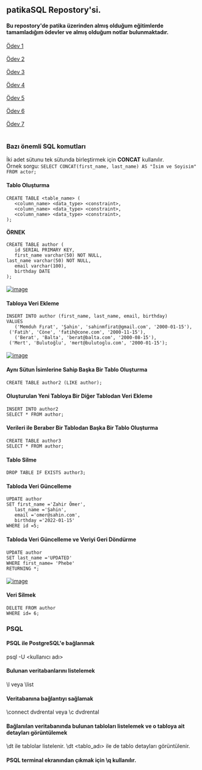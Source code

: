 ## patikaSQL Repostory'si.
#### Bu repostory'de patika üzerinden almış olduğum eğitimlerde tamamladığım ödevler ve almış olduğum notlar bulunmaktadır.
[Ödev 1](https://github.com/frattshn/patikaOdevler/blob/main/odev1.sql) <br/><br/>
[Ödev 2](https://github.com/frattshn/patikaOdevler/blob/main/odev2.sql) <br/><br/>
[Ödev 3](https://github.com/frattshn/patikaOdevler/blob/main/odev3.sql) <br/><br/>
[Ödev 4](https://github.com/frattshn/patikaOdevler/blob/main/odev4.sql) <br/><br/>
[Ödev 5](https://github.com/frattshn/patikaOdevler/blob/main/odev5.sql) <br/><br/>
[Ödev 6](https://github.com/frattshn/patikaOdevler/blob/main/odev6.sql) <br/><br/>
[Ödev 7](https://github.com/frattshn/patikaOdevler/blob/main/odev7.sql) <br/><br/>

### Bazı önemli SQL komutları
İki adet sütunu tek sütunda birleştirmek için **CONCAT** kullanılır. <br>
Örnek sorgu: `SELECT CONCAT(first_name, last_name) AS "İsim ve Soyisim" FROM actor;` <br>
#### Tablo Oluşturma
`CREATE TABLE <table_name> (` <br>
`   <column_name> <data_type> <constraint>,` <br>
`   <column_name> <data_type> <constraint>,` <br>
`   <column_name> <data_type> <constraint>,` <br>
`);` <br> <br>
**ÖRNEK** <br> <br>
`CREATE TABLE author (` <br>
`	id SERIAL PRIMARY KEY,` <br>
`	first_name varchar(50) NOT NULL,` <br>
`last_name varchar(50) NOT NULL, `<br>
`	email varchar(100),` <br>
`	birthday DATE` <br>
`); ` <br> <br>
[![image](https://r.resimlink.com/ISDe.png)](https://resimlink.com/ISDe)

#### Tabloya Veri Ekleme
`INSERT INTO author (first_name, last_name, email, birthday)` <br>
`VALUES` <br>
`	('Memduh Fırat', 'Şahin', 'sahinmfirat@gmail.com', '2000-01-15'),` <br>
` ('Fatih', 'Cöne', 'fatih@cone.com', '2000-11-15'),` <br>
`	('Berat', 'Balta', 'berat@balta.com', '2000-08-15'),` <br>
` ('Mert', 'Bulutoğlu', 'mert@bulutoglu.com', '2000-01-15');` <br> <br>
 [![image](https://r.resimlink.com/mFPR0.png)](https://resimlink.com/mFPR0)
 
 #### Aynı Sütun İsimlerine Sahip Başka Bir Tablo Oluşturma
 `CREATE TABLE author2 (LIKE author);` <br>
 
 #### Oluşturulan Yeni Tabloya Bir Diğer Tablodan Veri Ekleme
 `INSERT INTO author2` <br>
 `SELECT * FROM author;`
 
 #### Verileri ile Beraber Bir Tablodan Başka Bir Tablo Oluşturma
 `CREATE TABLE author3` <br>
 `SELECT * FROM author;`
 
 #### Tablo Silme
 `DROP TABLE IF EXISTS author3;`
 
 #### Tabloda Veri Güncelleme
`UPDATE author` <br>
`SET first_name ='Zahir Ömer',` <br>
`	last_name ='Şahin',` <br>
`	email ='omer@sahin.com',` <br>
`	birthday ='2022-01-15'` <br>
`WHERE id =5;` <br>

#### Tabloda Veri Güncelleme ve Veriyi Geri Döndürme
`UPDATE author` <br>
`SET last_name ='UPDATED'` <br>
`WHERE first_name= 'Phebe'` <br>
`RETURNING *;` <br> <br>
[![image](https://r.resimlink.com/65w7Go.png)](https://resimlink.com/65w7Go)

#### Veri Silmek
`DELETE FROM author` <br>
`WHERE id= 6;` <br>

### PSQL
#### PSQL ile PostgreSQL'e bağlanmak
psql -U <kullanıcı adı>

#### Bulunan veritabanlarını listelemek
\l veya \list

#### Veritabanına bağlantıyı sağlamak
\connect dvdrental veya \c dvdrental

#### Bağlanılan veritabanında bulunan tabloları listelemek ve o tabloya ait detayları görüntülemek
\dt ile tablolar listelenir. \dt <tablo_adı> ile de tablo detayları görüntülenir.

#### PSQL terminal ekranından çıkmak için \q kullanılır.
 
